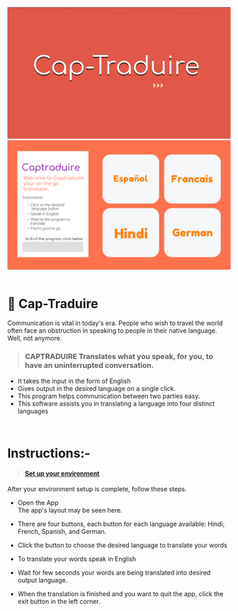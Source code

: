  <img src="./assets/thumbnail.jpg">
 <img src="./assets/captraduire_First_Frame.png">
 <br><br>
 
 <h1>🍁 Cap-Traduire</h1>

Communication is vital in today's era. People who wish to travel the world often face an obstruction in speaking to people in their native language. Well, not anymore.

> ### **CAPTRADUIRE** Translates what you speak, for you, to have an uninterrupted conversation.  

   - It takes the input in the form of English 
   - Gives output in the desired language on a single click. 
   - This program helps communication between two parties easy.
   - This software assists you in translating a language into four distinct languages
  
<br>
  

<h1>Instructions:- </h1>
  
 > #### [Set up your environment](./INSTRUCTIONS.md)
 
 After your environment setup is complete, follow these steps.

   - Open the App<br>
      The app's layout may be seen here.
    
   - There are four buttons, each button for each language available: Hindi, French, Spanish, and German.<br>
    
   - Click the button to choose the desired language to translate your words<br>
    
   - To translate your words speak in English<br>
    
   - Wait for few seconds your words are being translated into desired output language.<br>
    
   - When the translation is finished and you want to quit the app, click the exit button in the left corner.<br>
